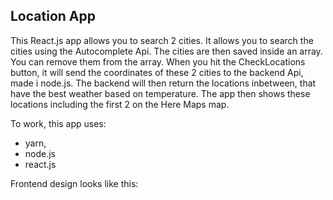 ## Location App

This React.js app allows you to search 2 cities. It allows you to search the cities using the Autocomplete Api. The cities are then saved inside an array. You can remove them from the array. When you hit the CheckLocations button, it will send the coordinates of these 2 cities to the backend Api, made i node.js. The backend will then return the locations inbetween, that have the best weather based on temperature. The app then shows these locations including the first 2 on the Here Maps map. 

To work, this app uses:
- yarn, 
- node.js
- react.js

Frontend design looks like this:
